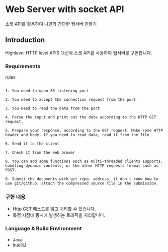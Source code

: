 # Web Server with socket API

소켓 API를 활용하여 나만의 간단한 웹서버 만들기

## Introduction

Highlevel HTTP level APIS 대신에 소켓 API를 사용하여 웹서버를 구현합니다. 

### Requirements

rules
```

1. You need to open 80 listening port

2. You need to accept the connection request from the port

3. You need to read the data from the port

4. Parse the input and print out the data according to the HTTP GET request.

5. Prepare your response, according to the GET request. Make some HTTP header and body. If you need to read data, read it from the file

6. Send it to the client

7. Check it from the web brower

8. You can add some functions such as multi-threaded clients supports, handling dynamic contents, or the other HTTP requests format such as POST.

9. Submit the documents with git repo. address, if don't know how to use git/github, attach the compressed source file in the submission. 

```

### 구현 내용

* Http GET 메소드를 읽고 처리할 수 있습니다.
* 특정 시점에 동시에 발생하는 트래픽을 처리합니다.


### Language & Build Environment

* Java
* IntelliJ

